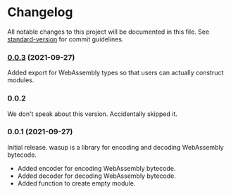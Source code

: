 # Changelog

All notable changes to this project will be documented in this file. See [standard-version](https://github.com/conventional-changelog/standard-version) for commit guidelines.

### [0.0.3](https://github.com/NicholasLYang/wasup/compare/v0.0.1...v0.0.3) (2021-09-27)
Added export for WebAssembly types so that users can actually construct modules.

### 0.0.2
We don't speak about this version. Accidentally skipped it.

### 0.0.1 (2021-09-27)
Initial release. wasup is a library for encoding and decoding WebAssembly bytecode.

- Added encoder for encoding WebAssembly bytecode.
- Added decoder for decoding WebAssembly bytecode.
- Added function to create empty module.
